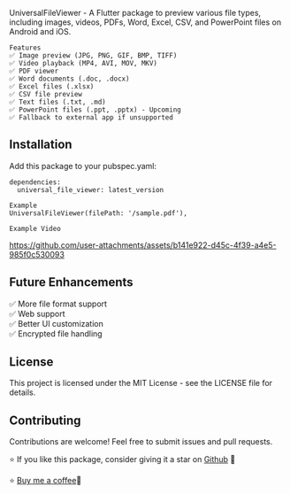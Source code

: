 UniversalFileViewer - A Flutter package to preview various file types, including images, videos, PDFs, Word, Excel, CSV, and PowerPoint files on Android and iOS.

```
Features
✅ Image preview (JPG, PNG, GIF, BMP, TIFF) 
✅ Video playback (MP4, AVI, MOV, MKV)
✅ PDF viewer
✅ Word documents (.doc, .docx)
✅ Excel files (.xlsx)
✅ CSV file preview
✅ Text files (.txt, .md)
✅ PowerPoint files (.ppt, .pptx) - Upcoming
✅ Fallback to external app if unsupported
```

## Installation

Add this package to your pubspec.yaml:
```
dependencies:
  universal_file_viewer: latest_version

```
```
Example
UniversalFileViewer(filePath: '/sample.pdf'),

```
```
Example Video
```
https://github.com/user-attachments/assets/b141e922-d45c-4f39-a4e5-985f0c530093

## Future Enhancements<br />
✅ More file format support<br />
✅ Web support<br />
✅ Better UI customization<br />
✅ Encrypted file handling<br />

## License<br />
This project is licensed under the MIT License - see the LICENSE file for details.
## Contributing<br />
Contributions are welcome! Feel free to submit issues and pull requests.<br />

⭐ If you like this package, consider giving it a star on [Github](https://github.com/Shonu72/universal_file_viewer) 🚀 <br />

⭐ [Buy me a coffee](https://buymeacoffee.com/ztnknk3os7)🍵
